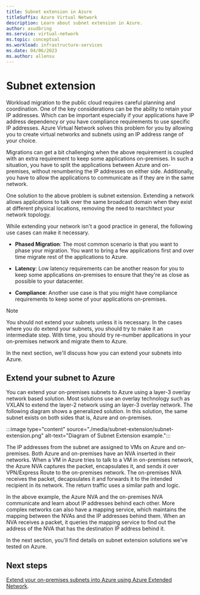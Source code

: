 ```yaml
---
title: Subnet extension in Azure
titleSuffix: Azure Virtual Network
description: Learn about subnet extension in Azure.
author: asudbring
ms.service: virtual-network
ms.topic: conceptual
ms.workload: infrastructure-services
ms.date: 04/06/2023
ms.author: allensu
---
```


# Subnet extension

Workload migration to the public cloud requires careful planning and coordination. One of the key considerations can be the ability to retain your IP addresses. Which can be important especially if your applications have IP address dependency or you have compliance requirements to use specific IP addresses. Azure Virtual Network solves this problem for you by allowing you to create virtual networks and subnets using an IP address range of your choice.

Migrations can get a bit challenging when the above requirement is coupled with an extra requirement to keep some applications on-premises. In such a situation, you have to split the applications between Azure and on-premises, without renumbering the IP addresses on either side. Additionally, you have to allow the applications to communicate as if they are in the same network.

One solution to the above problem is subnet extension. Extending a network allows applications to talk over the same broadcast domain when they exist at different physical locations, removing the need to rearchitect your network topology. 

While extending your network isn't a good practice in general, the following use cases can make it necessary.

- **Phased Migration**: The most common scenario is that you want to phase your migration. You want to bring a few applications first and over time migrate rest of the applications to Azure.

- **Latency**: Low latency requirements can be another reason for you to keep some applications on-premises to ensure that they're as close as possible to your datacenter.

- **Compliance**: Another use case is that you might have compliance requirements to keep some of your applications on-premises.
 
> [!NOTE] 
> You should not extend your subnets unless it is necessary. In the cases where you do extend your subnets, you should try to make it an intermediate step. With time, you should try re-number applications in your on-premises network and migrate them to Azure.

In the next section, we'll discuss how you can extend your subnets into Azure.

## Extend your subnet to Azure

 You can extend your on-premises subnets to Azure using a layer-3 overlay network based solution. Most solutions use an overlay technology such as VXLAN to extend the layer-2 network using an layer-3 overlay network. The following diagram shows a generalized solution. In this solution, the same subnet exists on both sides that is, Azure and on-premises. 

:::image type="content" source="./media/subnet-extension/subnet-extension.png" alt-text="Diagram of Subnet Extension example.":::

The IP addresses from the subnet are assigned to VMs on Azure and on-premises. Both Azure and on-premises have an NVA inserted in their networks. When a VM in Azure tries to talk to a VM in on-premises network, the Azure NVA captures the packet, encapsulates it, and sends it over VPN/Express Route to the on-premises network. The on-premises NVA receives the packet, decapsulates it and forwards it to the intended recipient in its network. The return traffic uses a similar path and logic.

In the above example, the Azure NVA and the on-premises NVA communicate and learn about IP addresses behind each other. More complex networks can also have a mapping service, which maintains the mapping between the NVAs and the IP addresses behind them. When an NVA receives a packet, it queries the mapping service to find out the address of the NVA that has the destination IP address behind it.

In the next section, you'll find details on subnet extension solutions we've tested on Azure.

## Next steps 
[Extend your on-premises subnets into Azure using Azure Extended Network](/windows-server/manage/windows-admin-center/azure/azure-extended-network).
